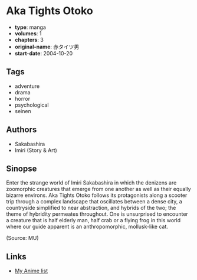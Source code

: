 # Aka Tights Otoko

-   **type**: manga
-   **volumes**: 1
-   **chapters**: 3
-   **original-name**: 赤タイツ男
-   **start-date**: 2004-10-20

## Tags

-   adventure
-   drama
-   horror
-   psychological
-   seinen

## Authors

-   Sakabashira
-   Imiri (Story & Art)

## Sinopse

Enter the strange world of Imiri Sakabashira in which the denizens are zoomorphic creatures that emerge from one another as well as their equally bizarre environs. Aka Tights Otoko follows its protagonists along a scooter trip through a complex landscape that oscillates between a dense city, a countryside simplified to near abstraction, and hybrids of the two; the theme of hybridity permeates throughout. One is unsurprised to encounter a creature that is half elderly man, half crab or a flying frog in this world where our guide apparent is an anthropomorphic, mollusk-like cat.

(Source: MU)

## Links

-   [My Anime list](https://myanimelist.net/manga/14623/Aka_Tights_Otoko)
